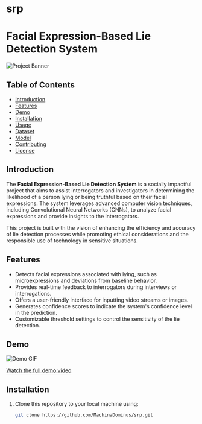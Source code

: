 # srp

# Facial Expression-Based Lie Detection System

![Project Banner](project_banner.png)

## Table of Contents

- [Introduction](#introduction)
- [Features](#features)
- [Demo](#demo)
- [Installation](#installation)
- [Usage](#usage)
- [Dataset](#dataset)
- [Model](#model)
- [Contributing](#contributing)
- [License](#license)

## Introduction

The **Facial Expression-Based Lie Detection System** is a socially impactful project that aims to assist interrogators and investigators in determining the likelihood of a person lying or being truthful based on their facial expressions. The system leverages advanced computer vision techniques, including Convolutional Neural Networks (CNNs), to analyze facial expressions and provide insights to the interrogators.

This project is built with the vision of enhancing the efficiency and accuracy of lie detection processes while promoting ethical considerations and the responsible use of technology in sensitive situations.

## Features

- Detects facial expressions associated with lying, such as microexpressions and deviations from baseline behavior.
- Provides real-time feedback to interrogators during interviews or interrogations.
- Offers a user-friendly interface for inputting video streams or images.
- Generates confidence scores to indicate the system's confidence level in the prediction.
- Customizable threshold settings to control the sensitivity of the lie detection.

## Demo

![Demo GIF](demo.gif)

[Watch the full demo video](demo_video_link)

## Installation

1. Clone this repository to your local machine using:
   ```sh
   git clone https://github.com/MachinaDominus/srp.git
